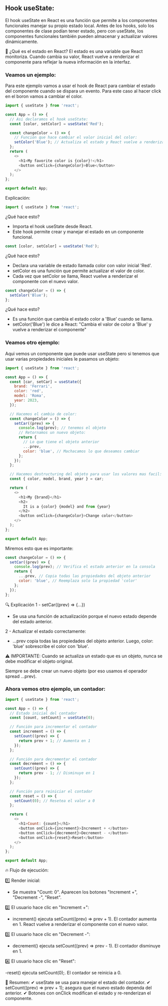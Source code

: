 ## Hook useState:

El hook useState en React es una función que permite a los componentes funcionales manejar su propio estado local. Antes de los hooks, solo los componentes de clase podían tener estado, pero con useState, los componentes funcionales también pueden almacenar y actualizar valores dinámicamente.

📌 ¿Qué es el estado en React?
El estado es una variable que React monitoriza. Cuando cambia su valor, React vuelve a renderizar el componente para reflejar la nueva información en la interfaz.

### Veamos un ejemplo:

Para este ejemplo vamos a usar el hook de React para cambiar el estado del componente cuando se dispara un evento. Para este caso al hacer click en el boron vamos a cambiar el color.

```javascript
import { useState } from 'react';

const App = () => {
  // Asi declaramos el hook useState:
  const [color, setColor] = useState('Red');

  const changeColor = () => {
    // Funcion que hace cambiar el valor inicial del color:
    setColor('Blue'); // Actualiza el estado y React vuelve a renderizar el componente
  };
  return (
    <>
      <h1>My favorite color is {color}!</h1>
      <button onClick={changeColor}>Blue</button>
    </>
  );
};

export default App;
```

Explicación:

```javascript
import { useState } from 'react';
```

¿Qué hace esto?

- Importa el hook useState desde React.
- Este hook permite crear y manejar el estado en un componente funcional.

```javascript
const [color, setColor] = useState('Red');
```

¿Qué hace esto?

- Declara una variable de estado llamada color con valor inicial 'Red'.
- setColor es una función que permite actualizar el valor de color.
- Cada vez que setColor se llama, React vuelve a renderizar el componente con el nuevo valor.

```javascript
const changeColor = () => {
  setColor('Blue');
};
```

¿Qué hace esto?

- Es una función que cambia el estado color a 'Blue' cuando se llama.
- setColor('Blue') le dice a React: "Cambia el valor de color a 'Blue' y vuelve a renderizar el componente"

### Veamos otro ejemplo:

Aqui vemos un componente que puede usar useState pero si tenemos que usar varias propiedades iniciales le pasamos un objeto:

```javascript
import { useState } from 'react';

const App = () => {
  const [car, setCar] = useState({
    brand: 'Ferrari',
    color: 'red',
    model: 'Roma',
    year: 2023,
  });

  // Hacemos el cambio de color:
  const changeColor = () => {
    setCar((prev) => {
      console.log(prev); // tenemos el objeto
      // Retornamos un nuevo objeto:
      return {
        // Lo que tiene el objeto anterior
        ...prev,
        color: 'blue', // Machacamos lo que deseamos cambiar
      };
    });
  };

  // Hacemos destructuring del objeto para usar los valores mas facil:
  const { color, model, brand, year } = car;

  return (
    <>
      <h1>My {brand}</h1>
      <h2>
        It is a {color} {model} and from {year}
      </h2>
      <button onClick={changeColor}>Change color</button>
    </>
  );
};

export default App;
```

Miremos esto que es importante:

```javascript
const changeColor = () => {
  setCar((prev) => {
    console.log(prev); // Verifica el estado anterior en la consola
    return {
      ...prev, // Copia todas las propiedades del objeto anterior
      color: 'blue', // Reemplaza solo la propiedad 'color'
    };
  });
};
```

🔍 Explicación
1 - setCar((prev) => {...})

- Se usa una función de actualización porque el nuevo estado depende del estado anterior.

2 - Actualizar el estado correctamente:

- ...prev copia todas las propiedades del objeto anterior. Luego, color: 'blue' sobrescribe el color con 'blue'.

⚠ IMPORTANTE:
Cuando se actualiza un estado que es un objeto, nunca se debe modificar el objeto original.

Siempre se debe crear un nuevo objeto (por eso usamos el operador spread ...prev).

### Ahora vemos otro ejemplo, un contador:

```javascript
import { useState } from 'react';

const App = () => {
  // Estado inicial del contador
  const [count, setCount] = useState(0);

  // Función para incrementar el contador
  const increment = () => {
    setCount((prev) => {
      return prev + 1; // Aumenta en 1
    });
  };

  // Función para decrementar el contador
  const decrement = () => {
    setCount((prev) => {
      return prev - 1; // Disminuye en 1
    });
  };

  // Función para reiniciar el contador
  const reset = () => {
    setCount(0); // Resetea el valor a 0
  };

  return (
    <>
      <h1>Count: {count}</h1>
      <button onClick={increment}>Increment + </button>
      <button onClick={decrement}>Decrement - </button>
      <button onClick={reset}>Reset</button>
    </>
  );
};

export default App;
```

🔥 Flujo de ejecución:

1️⃣ Render inicial:

- Se muestra "Count: 0". Aparecen los botones "Increment +", "Decrement -", "Reset".

2️⃣ El usuario hace clic en "Increment +":

- increment() ejecuta setCount((prev) => prev + 1). El contador aumenta en 1. React vuelve a renderizar el componente con el nuevo valor.

3️⃣ El usuario hace clic en "Decrement -":

- decrement() ejecuta setCount((prev) => prev - 1). El contador disminuye en 1.

4️⃣ El usuario hace clic en "Reset":

-reset() ejecuta setCount(0);. El contador se reinicia a 0.

🚀 Resumen:
✔ useState se usa para manejar el estado del contador.
✔ setCount((prev) => prev + 1); asegura que el nuevo estado dependa del anterior.
✔ Botones con onClick modifican el estado y re-renderizan el componente.

